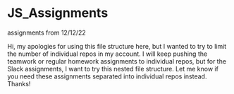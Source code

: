 # JS_Assignments
assignments from 12/12/22

Hi, my apologies for using this file structure here, but I wanted to try to limit the number of individual repos in my account. I will keep pushing the teamwork or regular homework assignments to individual repos, but for the Slack assignments, I want to try this nested file structure. Let me know if you need these assignments separated into individual repos instead. Thanks! 
